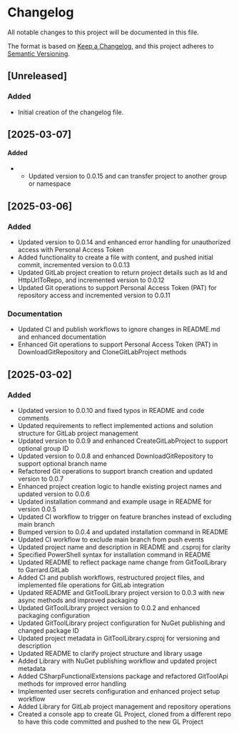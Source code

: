 # Changelog

All notable changes to this project will be documented in this file.

The format is based on [Keep a Changelog](https://keepachangelog.com/en/1.0.0/),
and this project adheres to [Semantic Versioning](https://semver.org/spec/v2.0.0.html).

## [Unreleased]

### Added
- Initial creation of the changelog file.

## [2025-03-07]

#### Added
- - Updated version to 0.0.15 and can transfer project to another group or namespace 

## [2025-03-06]

### Added
- Updated version to 0.0.14 and enhanced error handling for unauthorized access with Personal Access Token
- Added functionality to create a file with content, and pushed initial commit, incremented version to 0.0.13
- Updated GitLab project creation to return project details such as Id and HttpUrlToRepo, and incremented version to 0.0.12
- Updated Git operations to support Personal Access Token (PAT) for repository access and incremented version to 0.0.11

### Documentation
- Updated CI and publish workflows to ignore changes in README.md and enhanced documentation
- Enhanced Git operations to support Personal Access Token (PAT) in DownloadGitRepository and CloneGitLabProject methods

## [2025-03-02]

### Added
- Updated version to 0.0.10 and fixed typos in README and code comments
- Updated requirements to reflect implemented actions and solution structure for GitLab project management
- Updated version to 0.0.9 and enhanced CreateGitLabProject to support optional group ID
- Updated version to 0.0.8 and enhanced DownloadGitRepository to support optional branch name
- Refactored Git operations to support branch creation and updated version to 0.0.7
- Enhanced project creation logic to handle existing project names and updated version to 0.0.6
- Updated installation command and example usage in README for version 0.0.5
- Updated CI workflow to trigger on feature branches instead of excluding main branch
- Bumped version to 0.0.4 and updated installation command in README
- Updated CI workflow to exclude main branch from push events
- Updated project name and description in README and .csproj for clarity
- Specified PowerShell syntax for installation command in README
- Updated README to reflect package name change from GitToolLibrary to Garrard.GitLab
- Added CI and publish workflows, restructured project files, and implemented file operations for GitLab integration
- Updated README and GitToolLibrary project version to 0.0.3 with new async methods and improved packaging
- Updated GitToolLibrary project version to 0.0.2 and enhanced packaging configuration
- Updated GitToolLibrary project configuration for NuGet publishing and changed package ID
- Updated project metadata in GitToolLibrary.csproj for versioning and description
- Updated README to clarify project structure and library usage
- Added Library with NuGet publishing workflow and updated project metadata
- Added CSharpFunctionalExtensions package and refactored GitToolApi methods for improved error handling
- Implemented user secrets configuration and enhanced project setup workflow
- Added Library for GitLab project management and repository operations
- Created a console app to create GL Project, cloned from a different repo to have this code committed and pushed to the new GL Project
